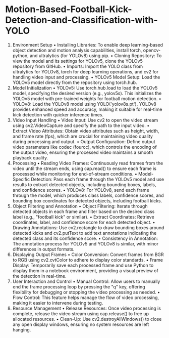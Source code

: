 # Motion-Based-Football-Kick-Detection-and-Classification-with-YOLO

1) Environment Setup
•	Installing Libraries: To enable deep learning-based object detection and motion analysis capabilities, install torch, opencv-python, and ultralytics (for YOLOv8) using pip.
•	Cloning Repository: To view the model and its settings for YOLOv5, clone the YOLOv5 repository from GitHub.
•	Imports: Import the YOLO class from ultralytics for YOLOv8, torch for deep learning operations, and cv2 for handling video input and processing.
•	YOLOv5 Model Setup: Load the YOLOv5 model directly from the repository using torch.hub.
2) Model Initialization
•	YOLOv5: Use torch.hub.load to load the YOLOv5 model, specifying the desired version (e.g., yolov5s). This initializes the YOLOv5 model with pre-trained weights for football motion detection.
•	YOLOv8: Load the YOLOv8 model using YOLO('yolov8s.pt'). YOLOv8 provides enhanced speed and accuracy, making it suitable for real-time kick detection with quicker inference times.
3) Video Input Handling
•	Video Input: Use cv2 to open the video stream using cv2.VideoCapture and specify the path to the input video.
•	Extract Video Attributes: Obtain video attributes such as height, width, and frame rate (fps), which are crucial for maintaining video quality during processing and output.
•	Output Configuration: Define output video parameters like codec (fourcc), which controls the encoding of the output video, ensuring the processed video maintains a smooth playback quality.
4) Processing
•	Reading Video Frames: Continuously read frames from the video until the stream ends, using cap.read() to ensure each frame is processed while monitoring for end-of-stream conditions.
•	Model-Specific Detection: Pass each frame through the YOLOv5 model and use results to extract detected objects, including bounding boxes, labels, and confidence scores.
•	YOLOv8: For YOLOv8, send each frame through the model, which produces class labels, confidence scores, and bounding box coordinates for detected objects, including football kicks.
5) Object Filtering and Annotation
•	Object Filtering: Iterate through detected objects in each frame and filter based on the desired class label (e.g., "football kick" or similar).
•	Extract Coordinates: Retrieve coordinates, label, and confidence score for each detected object.
•	Drawing Annotations: Use cv2.rectangle to draw bounding boxes around detected kicks and cv2.putText to add text annotations indicating the detected class and its confidence score.
•	Consistency in Annotation: The annotation process for YOLOv5 and YOLOv8 is similar, with minor differences in output formats.
6) Displaying Output Frames
•	Color Conversion: Convert frames from BGR to RGB using cv2.cvtColor to adhere to display color standards.
•	Frame Display: Temporarily save each processed frame and use Python to display them in a notebook environment, providing a visual preview of the detection in real-time.
7) User Interaction and Control
•	Manual Control: Allow users to manually end the frame processing loop by pressing the "q" key, offering flexibility for debugging or stopping the video processing as needed.
•	Flow Control: This feature helps manage the flow of video processing, making it easier to intervene during testing.
8) Resource Management
•	Release Resources: Once video processing is complete, release the video stream using cap.release() to free up allocated resources.
•	Clean-Up: Use cv2.destroyAllWindows() to close any open display windows, ensuring no system resources are left hanging.
